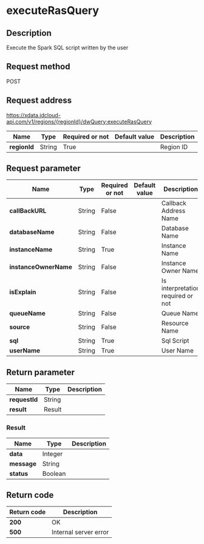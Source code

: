 # executeRasQuery


## Description
Execute the Spark SQL script written by the user

## Request method
POST

## Request address
https://xdata.jdcloud-api.com/v1/regions/{regionId}/dwQuery:executeRasQuery

|Name|Type|Required or not|Default value|Description|
|---|---|---|---|---|
|**regionId**|String|True||Region ID|

## Request parameter
|Name|Type|Required or not|Default value|Description|
|---|---|---|---|---|
|**callBackURL**|String|False||Callback Address Name|
|**databaseName**|String|False||Database Name|
|**instanceName**|String|True||Instance Name|
|**instanceOwnerName**|String|False||Instance Owner Name|
|**isExplain**|String|False||Is interpretation required or not|
|**queueName**|String|False||Queue Name|
|**source**|String|False||Resource Name|
|**sql**|String|True||Sql Script|
|**userName**|String|True||User Name|


## Return parameter
|Name|Type|Description|
|---|---|---|
|**requestId**|String||
|**result**|Result||


### Result
|Name|Type|Description|
|---|---|---|
|**data**|Integer||
|**message**|String||
|**status**|Boolean||

## Return code
|Return code|Description|
|---|---|
|**200**|OK|
|**500**|Internal server error|
